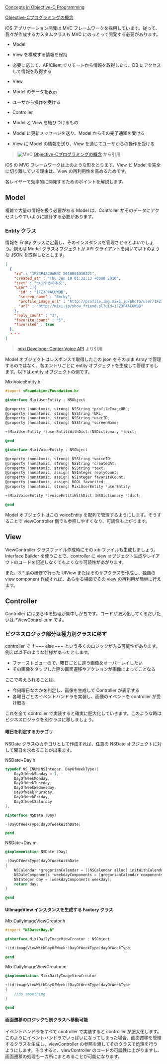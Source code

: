 [Concepts in Objective-C Programming](https://developer.apple.com/library/ios/#documentation/General/Conceptual/CocoaEncyclopedia/Introduction/Introduction.html#//apple_ref/doc/uid/TP40010810)

[Objective-Cプログラミングの概念](https://developer.apple.com/jp/devcenter/ios/library/documentation/CocoaEncyclopedia.pdf)

iOS アプリケーション開発は MVC フレームワークを採用しています。従って、我々が作成するカスタムクラスも MVC にのっとって開発する必要があります。

- Model
 - View を構成する情報を保持
 - 必要に応じて、APIClient でリモートから情報を取得したり、DB にアクセスして情報を取得する

- View
 - Model のデータを表示
 - ユーザから操作を受ける

- Controller
 - Model と View を結びつけるもの
 - Model に更新メッセージを送り、Model からその完了通知を受ける
 - View に Model の情報を送り、View を通じてユーザからの操作を受ける

> ![MVC](https://raw.github.com/mixi-inc/iOSTraining/master/Doc/Images/9.1/MVC.png)
> [Objective-Cプログラミングの概念](https://developer.apple.com/jp/devcenter/ios/library/documentation/CocoaEncyclopedia.pdf) から引用

iOS の MVC フレームワークは上のような形をとります。View と Model を完全に切り離している理由は、View の再利用性を高めるためです。

各レイヤーで効率的に開発するためのポイントを解説します。

## Model
複雑で大量の情報を扱う必要がある Model は、Controller がそのデータにアクセスしやすいように設計する必要があります。

### Entity クラス
情報を Entity クラスに定義し、そのインスタンスを管理させるとよいでしょう。例えば Model クラスオブジェクトが API クライアントを用いて以下のような JSON を取得したとします。

```json
[
  {
    "id" : "1FZ3P4ACUWBBC-2010061010321",
    "created_at" : "Thu Jun 10 01:32:13 +0000 2010",
    "text" : "つぶやきの本文",
    "user" : {
      "id" : "1FZ3P4ACUWBB",
      "screen_name" : "Becky",
      "profile_image_url" : "http://profile.img.mixi.jp/photo/user/1FZ3P4ACUWBBC_301280930.jpg",
      "url" : "http://mixi.jp/show_friend.pl?uid=1FZ3P4ACUWBB"
    },
    "reply_count" : "3",
    "favorite_count" : "5",
    "favorited" : true
  },
  ・・・
]
```
> [mixi Developer Center Voice API](http://developer.mixi.co.jp/connect/mixi_graph_api/mixi_io_spec_top/voice-api/) より引用

Model オブジェクトはレスポンスで取得したこの json をそのまま Array で管理するのではなく、各エントリごとに entity オブジェクトを生成して管理するします。以下は entity オブジェクトの例です。

MixiVoiceEntity.h
```objective-c
#import <Foundation/Foundation.h>

@interface MixiUserEntity : NSObject

@property (nonatomic, strong) NSString *profileImageURL;
@property (nonatomic, strong) NSString *URL;
@property (nonatomic, strong) NSString *userID;
@property (nonatomic, strong) NSString *screenName;

+(MixiUserEntity *)userEntitiWithDict:(NSDictionary *)dict;

@end

@interface MixiVoiceEntity : NSObject

@property (nonatomic, strong) NSString *voiceID;
@property (nonatomic, strong) NSString *createdAt;
@property (nonatomic, strong) NSString *text;
@property (nonatomic, assign) NSInteger replyCount;
@property (nonatomic, assign) NSInteger favoriteCount;
@property (nonatomic, assign) BOOL favorited;
@property (nonatomic, strong) MixiUserEntity *userEntity;

+(MixiVoiceEntity *)voiceEntitiWithDict:(NSDictionary *)dict;

@end
```

Model オブジェクトはこの voiceEntity を配列で管理するようにします。そうすることで viewController 側でも参照しやすくなり、可読性も上がります。

## View
ViewController クラスファイル作成時にその xib ファイルも生成しましょう。Interface Builder を使うことで、controller に view オブジェクト生成やレイアウトのコードを記述しなくてもよくなり可読性があがります。

また、3.* 系の研修で行った UIView またはそのサブクラスを作成し、独自の view component 作成すれば、あらゆる場面でその view の再利用が簡単に行えます。

## Controller
Controller にはあらゆる処理が集中しがちです。コードが肥大化してくるだいたいは *ViewController.m です。

### ビジネスロジック部分は極力別クラスに移す
controller で if ~~~ else ~~~ という多くのロジックが入る可能性があります。例えば以下のような仕様があったとします。

- ファーストビューので、曜日ごとに違う画像をオーバーレイしたい
- その画像をタップした際の画面遷移やアクションが画像によってことなる

ここで考えられることは、
- 今何曜日なのかを判定し、画像を生成して Controller が表示する
- 各曜日ごとのイベントハンドラを実装し、画像のイベントを controller が受け取る

これを全て controller で実装すると確実に肥大化していきます。このような時はビジネスロジックを別クラスに移しましょう。

#### 曜日を判定するカテゴリ
NSDate クラスのカテゴリとして作成すれば、任意の NSDate オブジェクトに対して曜日を求めることが出来ます。

NSDate+Day.h
```objective-c
typedef NS_ENUM(NSInteger, DayOfWeekType){
    DayOfWeekSunday = 1,
    DayOfWeekMonday,
    DayOfWeekTuseday,
    DayOfWeekWednesday,
    DayOfWeekThursday,
    DayOfWeekFriday,
    DayOfWeekSaturday
};

@interface NSDate (Day)

-(DayOfWeekType)dayOfWeekWithDate;

@end
```

NSDate+Day.m
```objective-c
@implementation NSDate (Day)

-(DayOfWeekType)dayOfWeekWithDate
{
    NSCalendar *gregorianCalendar = [[NSCalendar alloc] initWithCalendarIdentifier:NSGregorianCalendar];
    NSDateComponents *weekdayComponents = [gregorianCalendar components:(NSDayCalendarUnit | NSWeekdayCalendarUnit) fromDate:self];
    NSInteger day = [weekdayComponents weekday];
    return day;
}

@end
```

#### UIImageView インスタンスを生成する Factory クラス

MixiDailyImageViewCreator.h
```objective-c
#import "NSDate+Day.h"

@interface MixiDailyImageViewCreator : NSObject

+(id)imageViewWithDayOfWeek:(DayOfWeekType)dayOfWeekType;

@end
```

MixiDailyImageViewCreator.m
```objective-c
@implementation MixiDailyImageViewCreator

+(id)imageViewWithDayOfWeek:(DayOfWeekType)dayOfWeekType
{
    //do smoething
}

@end
```

#### 画面遷移のロジックも別クラスへ移動可能
イベントハンドラをすべて controller で実装すると controller が肥大化します。このようにイベントハンドラでいっぱいになってしまった場合、画面遷移を管理するクラスを生成し、viewController の参照を渡してそのクラスで処理を行うようにします。そうすると、viewController のコードの可読性は上がりますし、画面遷移の処理も一カ所にまとめることが可能になります。


